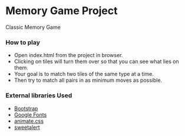 # Memory Game Project

Classic Memory Game

### How to play

* Open index.html from the project in browser.
* Clicking on tiles will turn them over so that you can see what lies on them. 
* Your goal is to match two tiles of the same type at a time.
* Then try to match all pairs in as minimum moves as possible.

### External libraries Used

* [Bootstrap](https://maxcdn.bootstrapcdn.com/font-awesome/4.6.1/css/font-awesome.min.css)
* [Google Fonts](https://fonts.googleapis.com/css?family=Coda)
* [animate.css](http://daneden.me/animate)
* [sweetalert](https://unpkg.com/sweetalert/dist/sweetalert.min.js)
